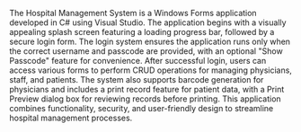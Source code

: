 The Hospital Management System is a Windows Forms application developed in C# using Visual Studio. The application begins with a visually appealing splash screen featuring a loading progress bar, followed by a secure login form. The login system ensures the application runs only when the correct username and passcode are provided, with an optional "Show Passcode" feature for convenience. After successful login, users can access various forms to perform CRUD operations for managing physicians, staff, and patients. The system also supports barcode generation for physicians and includes a print record feature for patient data, with a Print Preview dialog box for reviewing records before printing. This application combines functionality, security, and user-friendly design to streamline hospital management processes.







